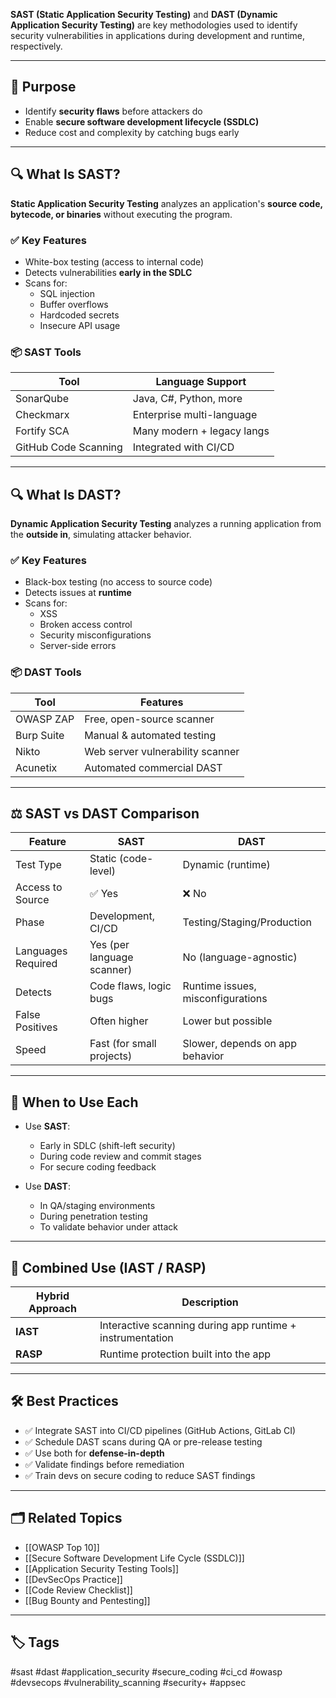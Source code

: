 **SAST (Static Application Security Testing)** and **DAST (Dynamic Application Security Testing)** are key methodologies used to identify security vulnerabilities in applications during development and runtime, respectively.

---

## 🎯 Purpose

- Identify **security flaws** before attackers do
- Enable **secure software development lifecycle (SSDLC)**
- Reduce cost and complexity by catching bugs early

---

## 🔍 What Is SAST?

**Static Application Security Testing** analyzes an application's **source code, bytecode, or binaries** without executing the program.

### ✅ Key Features

- White-box testing (access to internal code)
- Detects vulnerabilities **early in the SDLC**
- Scans for:
  - SQL injection
  - Buffer overflows
  - Hardcoded secrets
  - Insecure API usage

### 📦 SAST Tools

| Tool             | Language Support          |
|------------------|---------------------------|
| SonarQube        | Java, C#, Python, more     |
| Checkmarx        | Enterprise multi-language  |
| Fortify SCA      | Many modern + legacy langs |
| GitHub Code Scanning | Integrated with CI/CD  |

---

## 🔍 What Is DAST?

**Dynamic Application Security Testing** analyzes a running application from the **outside in**, simulating attacker behavior.

### ✅ Key Features

- Black-box testing (no access to source code)
- Detects issues at **runtime**
- Scans for:
  - XSS
  - Broken access control
  - Security misconfigurations
  - Server-side errors

### 📦 DAST Tools

| Tool           | Features                          |
|----------------|-----------------------------------|
| OWASP ZAP      | Free, open-source scanner         |
| Burp Suite     | Manual & automated testing        |
| Nikto          | Web server vulnerability scanner  |
| Acunetix       | Automated commercial DAST         |

---

## ⚖️ SAST vs DAST Comparison

| Feature              | **SAST**                          | **DAST**                            |
|----------------------|-----------------------------------|--------------------------------------|
| Test Type            | Static (code-level)               | Dynamic (runtime)                   |
| Access to Source     | ✅ Yes                            | ❌ No                               |
| Phase                | Development, CI/CD                | Testing/Staging/Production          |
| Languages Required   | Yes (per language scanner)        | No (language-agnostic)              |
| Detects              | Code flaws, logic bugs            | Runtime issues, misconfigurations   |
| False Positives      | Often higher                      | Lower but possible                  |
| Speed                | Fast (for small projects)         | Slower, depends on app behavior     |

---

## 🧠 When to Use Each

- Use **SAST**:
  - Early in SDLC (shift-left security)
  - During code review and commit stages
  - For secure coding feedback

- Use **DAST**:
  - In QA/staging environments
  - During penetration testing
  - To validate behavior under attack

---

## 🔐 Combined Use (IAST / RASP)

| Hybrid Approach | Description                                  |
|------------------|----------------------------------------------|
| **IAST**         | Interactive scanning during app runtime + instrumentation |
| **RASP**         | Runtime protection built into the app        |

---

## 🛠 Best Practices

- ✅ Integrate SAST into CI/CD pipelines (GitHub Actions, GitLab CI)
- ✅ Schedule DAST scans during QA or pre-release testing
- ✅ Use both for **defense-in-depth**
- ✅ Validate findings before remediation
- ✅ Train devs on secure coding to reduce SAST findings

---

## 🗂 Related Topics

- [[OWASP Top 10]]
- [[Secure Software Development Life Cycle (SSDLC)]]
- [[Application Security Testing Tools]]
- [[DevSecOps Practice]]
- [[Code Review Checklist]]
- [[Bug Bounty and Pentesting]]

---

## 🏷 Tags

#sast #dast #application_security #secure_coding #ci_cd #owasp #devsecops #vulnerability_scanning #security+ #appsec
